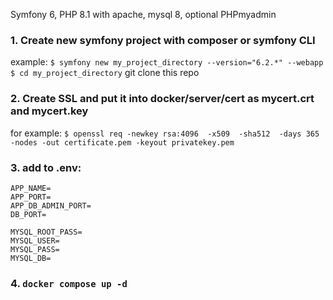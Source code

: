 
Symfony 6, PHP 8.1 with apache, mysql 8, optional PHPmyadmin

### 1. Create new symfony project with composer or symfony CLI
example:
`$ symfony new my_project_directory --version="6.2.*" --webapp`
`$ cd my_project_directory`
git clone this repo

### 2. Create SSL and put it into docker/server/cert as mycert.crt and mycert.key

for example:
`$ openssl req -newkey rsa:4096  -x509  -sha512  -days 365 -nodes -out certificate.pem -keyout privatekey.pem`


### 3. add to .env:
```
APP_NAME=
APP_PORT=
APP_DB_ADMIN_PORT=
DB_PORT=

MYSQL_ROOT_PASS=
MYSQL_USER=
MYSQL_PASS=
MYSQL_DB=
```

### 4.  `docker compose up -d`
